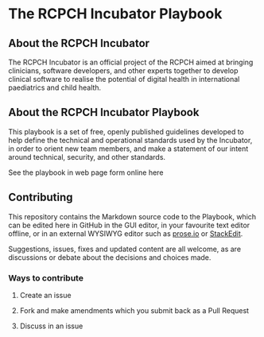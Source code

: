 # The RCPCH Incubator Playbook

## About the RCPCH Incubator

The RCPCH Incubator is an official project of the RCPCH aimed at bringing clinicians, software developers, and other experts together to develop clinical software to realise the potential of digital health in international paediatrics and child health.

## About the RCPCH Incubator Playbook

This playbook is a set of free, openly published guidelines developed to help define the technical and operational standards used by the Incubator, in order to orient new team members, and make a statement of our intent around technical, security, and other standards.

See the playbook in web page form online here




## Contributing

This repository contains the Markdown source code to the Playbook, which can be edited here in GitHub in the GUI editor, in your favourite text editor offline, or in an external WYSIWYG editor such as [prose.io](prose.io) or [StackEdit](stackedit.com).

Suggestions, issues, fixes and updated content are all welcome, as are discussions or debate about the decisions and choices made.

### Ways to contribute

1. Create an issue

2. Fork and make amendments which you submit back as a Pull Request

3. Discuss in an issue


